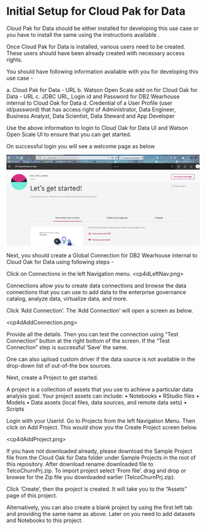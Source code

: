 # Initial Setup for Cloud Pak for Data

Cloud Pak for Data should be either installed for developing this use case or you have to install the same using the instructions available <here>.

Once Cloud Pak for Data is installed, various users need to be created. These users should have been already created with necessary access rights.

You should have following information available with you for developing this use case -

a. Cloud Pak for Data - URL
b. Watson Open Scale add on for Cloud Oak for Data - URL
c. JDBC URL, Login id and Password for DB2 Wearhouse internal to Cloud Oak for Data
d. Credential of a User Profile (user id/password) that has access right of Administrator, Data Engineer, Business Analyst, Data Scientist, Data Steward and App Developer

Use the above information to login to Cloud Oak for Data UI and Watson Open Scale UI to ensure that you can get started.

On successful login you will see a welcome page as below

![](images/cp4dwelcome.png)

Next, you should create a Global Connection for DB2 Wearhouse internal to Cloud Oak for Data using following steps -

Click on Connections in the left Navigation menu.
<cp4dLeftNav.png>

Connections allow you to create data connections and browse the data connections that you can use to add data to the enterprise governance catalog, analyze data, virtualize data, and more. 
 
Click ‘Add Connection’. The ‘Add Connection’ will open a screen as below.

<cp4dAddConnection.png>

Provide all the details. Then you can test the connection using “Test Connection” button at the right bottom of the screen. If the “Test Connection” step is successful ‘Save’ the same. 

One can also upload custom driver if the data source is not available in the drop-down list of out-of-the box sources.


Next, create a Project to get started. 

A project is a collection of assets that you use to achieve a particular data analysis goal. Your project assets can include:
•	Notebooks
•	RStudio files
•	Models
•	Data assets (local files, data sources, and remote data sets)
•	Scripts

Login with your UserId. Go to Projects from the left Navigation Menu. Then click on Add Project. This would show you the Create Project screen below.

<cp4dAddProject.png>

If you have not downloaded already, please download the Sample Project file from the Cloud Oak for Data folder under Sample Projects in the root of this repository. After download rename downloaded file to TelcoChurnPrj<your UserId>.zip. To import project select ‘From file’. drag and drop or browse for the Zip file you downloaded earlier (TelcoChurnPrj<Your UserID>.zip).

Click ‘Create’, then the project is created. It will take you to the “Assets” page of this project. 

Alternatively, you can also create a blank project by using the first left tab and providing the same name as above. Later on you need to add datasets and Notebooks to this project.







